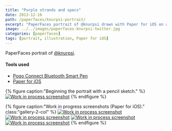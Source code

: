 ```yaml
---
title: "Purple strands and specs"
date: 2013-12-16
path: /paperfaces/knurpsi-portrait/
excerpt: "PaperFaces portrait of @knurpsi drawn with Paper for iOS on an iPad."
image: ../../images/paperfaces-knurpsi-twitter.jpg
categories: [paperfaces]
tags: [portrait, illustration, Paper for iOS]
---
```


PaperFaces portrait of [@knurpsi](https://twitter.com/knurpsi).

#### Tools used

- [Pogo Connect Bluetooth Smart Pen](https://www.amazon.com/gp/product/B009K448L4/ref=as_li_ss_tl?ie=UTF8&camp=1789&creative=390957&creativeASIN=B009K448L4&linkCode=as2&tag=mademist-20)
- [Paper for iOS](https://paper.bywetransfer.com/)

{% figure caption:"Beginning the portrait with a pencil sketch." %}
[![Work in process screenshot](../../images/paperfaces-knurpsi-process-1-750.jpg)](../../images/paperfaces-knurpsi-process-1-lg.jpg)
{% endfigure %}

{% figure caption:"Work in progress screenshots (Paper for iOS)." class:"gallery-2-col" %}
[![Work in process screenshot](../../images/paperfaces-knurpsi-process-2-600.jpg)](../../images/paperfaces-knurpsi-process-2-lg.jpg)
[![Work in process screenshot](../../images/paperfaces-knurpsi-process-3-600.jpg)](../../images/paperfaces-knurpsi-process-3-lg.jpg)
[![Work in process screenshot](../../images/paperfaces-knurpsi-process-4-600.jpg)](../../images/paperfaces-knurpsi-process-4-lg.jpg)
[![Work in process screenshot](../../images/paperfaces-knurpsi-process-5-600.jpg)](../../images/paperfaces-knurpsi-process-5-lg.jpg)
{% endfigure %}
